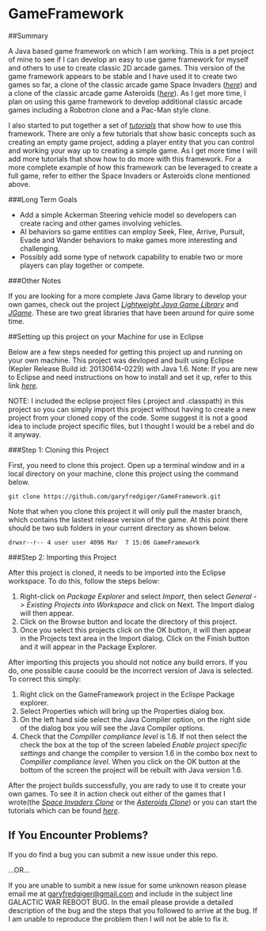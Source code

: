 GameFramework
=============

##Summary

A Java based game framework on which I am working. This is a pet project of mine to see if I can develop an easy to use game framework for myself and others to use to create classic 2D arcade games. This version of the game framework appears to be stable and I have used it to create two games so far, a clone of the classic arcade game Space Invaders (*[here](https://github.com/garyfredgiger/SpaceInvadersClone.git)*) and a clone of the classic arcade game Asteroids (*[here](https://github.com/garyfredgiger/GalacticWarReboot.git)*). As I get more time, I plan on using this game framework to develop additional classic arcade games including a Robotron clone and a Pac-Man style clone.

I also started to put together a set of *[tutorials](https://github.com/garyfredgiger/GameFrameworkTutorials.git)* that show how to use this framework. There are only a few tutorials that show basic concepts such as creating an empty game project, adding a player entity that you can control and working your way up to creating a simple game. As I get more time I will add more tutorials that show how to do more with this framework. For a more complete example of how this framework can be leveraged to create a full game, refer to either the Space Invaders or Asteroids clone mentioned above.

###Long Term Goals

<ul>
<li>Add a simple Ackerman Steering vehicle model so developers can create racing and other games involving vehicles.</li>
<li>AI behaviors so game entities can employ Seek, Flee, Arrive, Pursuit, Evade and Wander behaviors to make games more interesting and challenging.</li>
<li>Possibly add some type of network capability to enable two or more players can play together or compete.</li>
</ul>

###Other Notes

If you are looking for a more complete Java Game library to develop your own games, check out the project *[Lightweight Java Game Library](http://lwjgl.org/)* and *[JGame](http://www.13thmonkey.org/~boris/jgame/)*. These are two great libraries that have been around for quire some time.


##Setting up this project on your Machine for use in Eclipse

Below are a few steps needed for getting this project up and running on your own machine. This project was devloped and built using Eclipse (Kepler Release Build id: 20130614-0229) with Java 1.6. Note: If you are new to Eclipse and need instructions on how to install and set it up, refer to this link *[here](http://wiki.eclipse.org/Eclipse/Installation)*.

NOTE: I included the eclipse project files (.project and .classpath) in this project so you can simply import this project without having to create a new project from your cloned copy of the code. Some suggest it is not a good idea to include project specific files, but I thought I would be a rebel and do it anyway.

###Step 1: Cloning this Project

First, you need to clone this project. Open up a terminal window and in a local directory on your machine, clone this project using the command below.

    git clone https://github.com/garyfredgiger/GameFramework.git

Note that when you clone this project it will only pull the master branch, which contains the lastest release version of the game. At this point there should be two sub folders in your current directory as shown below.

    drwxr--r-- 4 user user 4096 Mar  7 15:06 GameFramework

###Step 2: Importing this Project

After this project is cloned, it needs to be imported into the Eclipse workspace. To do this, follow the steps below:

1. Right-click on *Package Explorer* and select *Import*, then select *General -> Existing Projects into Workspace* and click on Next. The Import dialog will then appear.
2. Click on the Browse button and locate the directory of this project.
3. Once you select this projects click on the OK button, it will then appear in the Projects text area in the Import dialog. Click on the Finish button and it will appear in the Package Explorer.

After importing this projects you should not notice any build errors. If you do, one possible cause coould be the incorrect version of Java is selected. To correct this simply:

1. Right click on the GameFramework project in the Eclispe Package explorer.
2. Select Properties which will bring up the Properties dialog box.
3. On the left hand side select the Java Compiler option, on the right side of the dialog box you will see the Java Compiler options.
4. Check that the *Compiller compliance level* is 1.6. If not then select the check the box at the top of the screen labeled *Enable project specific settings* and change the compiler to version 1.6 in the combo box next to *Compiller compliance level*. When you click on the OK button at the bottom of the screen the project will be rebuilt with Java version 1.6. 

After the project builds successfully, you are rady to use it to create your own games. To see it in action check out either of the games that I wrote(the *[Space Invaders Clone](https://github.com/garyfredgiger/SpaceInvadersClone.git)* or the *[Asteroids Clone](https://github.com/garyfredgiger/GalacticWarReboot.git)*) or you can start the tutorials which can be found *[here](https://github.com/garyfredgiger/GameFrameworkTutorials.git)*.

## If You Encounter Problems?

If you do find a bug you can submit a new issue under this repo.

...OR...

If you are unable to sumbit a new issue for some unknown reason please email me at garyfredgiger@gmail.com and include in the subject line GALACTIC WAR REBOOT BUG. In the email please provide a detailed description of the bug and the steps that you followed to arrive at the bug. If I am unable to reproduce the problem then I will not be able to fix it.



